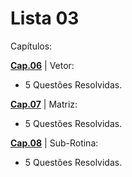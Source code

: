 #    Lista 03

Capítulos: 

[**Cap.06**]() | Vetor: <br>
- 5 Questões Resolvidas.

[**Cap.07**]() | Matriz: <br>
- 5 Questões Resolvidas.

[**Cap.08**]() | Sub-Rotina: <br>
- 5 Questões Resolvidas.
